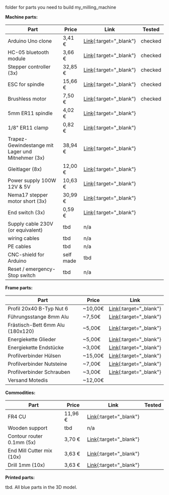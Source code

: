 folder for parts you need to build my_milling_machine


**Machine parts:**

Part | Price | Link | Tested
--- | --- | --- | ---
Arduino Uno clone | 3,41 € | [Link](https://www.banggood.com/UNO-R3-ATmega328P-Development-Board-For-Arduino-No-Cable-p-964163.html){:target="_blank"} | checked
HC-05 bluetooth module | 3,66 € | [Link](https://www.banggood.com/de/3Pcs-HC-05-Wireless-Bluetooth-Serial-Transceiver-Module-For-Arduino-p-1011725.html){:target="_blank"} | checked
Stepper controller (3x) | 32,85 € | [Link](http://www.watterott.com/de/SilentStepStick-TMC2130){:target="_blank"} | checked
ESC for spindle | 15,66 € | [Link](https://www.amazon.de/gp/product/B07661T5N2/ref=oh_aui_detailpage_o00_s02?ie=UTF8&psc=1){:target="_blank"} | checked
Brushless motor | 7,50 € | [Link](https://www.amazon.de/LHI-MT2204%E2%85%A1-Brushless-Quadcopter-Multicopter/dp/B01E3OT7NE/ref=sr_1_1?ie=UTF8&qid=1516964647&sr=8-1&keywords=brushless+motor+lhi){:target="_blank"} | checked
5mm ER11 spindle | 4,02 € | [Link](https://www.banggood.com/ER11A-5mm-Extension-Rod-Holder-Motor-Shaft-Collet-Chuck-Tool-Holder-CNC-Milling-p-1073852.html){:target="_blank"} | 
1/8" ER11 clamp | 0,82 € | [Link](https://www.banggood.com/ER11-18-Inch-Spring-Collet-for-CNC-Milling-Lathe-Tool-p-1080679.html){:target="_blank"} |
Trapez-Gewindestange  mit Lager und Mitnehmer (3x) | 38,94 € | [Link](https://www.amazon.de/gp/product/B06Y583KK4/ref=ox_sc_act_title_2?smid=AK9FVUO3F9GPF&psc=1){:target="_blank"} | 
Gleitlager (8x) | 12,00 € | [Link](https://www.amazon.de/gp/product/B06WD7M4ZJ/ref=ox_sc_act_title_3?smid=A2LZ0UUKEAXYKL&psc=1){:target="_blank"} |
Power supply 100W 12V & 5V | 10,63 € | [Link](https://www.banggood.com/5V12V24V-Power-Supply-Box-For-large-Game-Consoles-p-1120203.html){:target="_blank"} | 
Nema17 stepper motor short (3x) | 30,99 € | [Link](https://www.amazon.de/Beauty-Star-Schrittmotor-Haltemomentf%C3%BCr-Halterung/dp/B07784Y8ML/ref=pd_rhf_gw_p_img_3?_encoding=UTF8&psc=1){:target="_blank"} |
End switch (3x) | 0,59 € | [Link](https://www.amazon.de/gp/product/B00U8MPFLO/ref=oh_aui_search_detailpage?ie=UTF8&psc=1){:target="_blank"} |
Supply cable 230V (or equivalent) | tbd | n/a |
wiring cables | tbd | n/a |
PE cables | tbd | n/a |
CNC-shield for Arduino | self made | tbd | 
Reset / emergency-Stop switch | tbd | n/a |



**Frame parts:**

Part | Price | Link 
--- | --- | --- 
Profil 20x40 B-Typ Nut 6 | ~10,00€ |	[Link](http://www.motedis.com/shop/Nutprofil/20-B-Typ-Nut-6/Aluprofil-20x40-B-Typ-Nut-6::158.html){:target="_blank"}
Führungsstange 8mm Alu | ~7,50€ |	[Link](http://www.motedis.com/shop/Dynamik-Lineareinheiten/Praezisionswellen/Alu-Praezisionswellen-Zuschnitt/Praezisionswelle-Aluminium-%D88mm::3501.html){:target="_blank"}
Frästisch-Bett 6mm Alu (180x120) |	~5,00€ |	[Link](http://www.motedis.com/shop/Halbzeuge/Aluminium-Plaettchen/Aluminium-Plaettchen-beidseitig-feinstgefraest-und-foliert-Plaettchen-Zuschnitt/Plaettchen-Zuschnitt/Aluminium-Plaettchen-feinstgefraest-foliert-6mm-dick::2576.html){:target="_blank"}
Energiekette Glieder |	~5,00€ |	[Link](http://www.motedis.com/shop/Energiekette/Energiekette/Energiekette-CK15/Energiekette-CK-15-Breite-15mm-einzelne-Glieder::2948.html){:target="_blank"}
Energiekette Endstücke |	~3,00€ |	[Link](http://www.motedis.com/shop/Energiekette/Energiekette/Energiekette-CK15/Energiekette-CK-15-Breite-15mm-Anschlusselemente-1-Paar::2946.html){:target="_blank"}
Profilverbinder Hülsen |	~15,00€ |	[Link](http://www.motedis.com/shop/Nutprofil-Zubehoer/Zubehoer-30-I-Typ-Nut-6/Schneidhuelse-fuer-Automatik-Verbinder-I-Typ-Nut-6-099GS061::4838.html){:target="_blank"}
Profilverbinder Nutsteine |	~7,00€ |	[Link](http://www.motedis.com/shop/Nutprofil-Zubehoer/Zubehoer-30-I-Typ-Nut-6/Nutenstein-mit-Steg-I-Typ-Nut-6-M5-096555::4229.html){:target="_blank"}
Profilverbinder Schrauben |	~3,00€ |	[Link](http://www.motedis.com/shop/Nutprofil-Zubehoer/Zubehoer-30-I-Typ-Nut-6/Schraube-Automatikverbinder-DIN-912-M5x35-N6-I-Typ::4839.html){:target="_blank"}
Versand Motedis |	~12,00€ |	



**Commodities:**

Part | Price | Link | Tested
--- | --- | --- | ---
FR4 CU | 11,96 € | [Link](https://www.banggood.com/10Pcs-1_5MM-CCL-1015-FR4-Glass-Fiber-Board-PCB-Circuit-Board-p-962233.html){:target="_blank"} |
Wooden support | tbd | n/a | 
Contour router 0.1mm (5x) | 3,70 € | [Link](https://www.banggood.com/5pcs-0_1mm-15-Degree-Titanium-Coated-Carbide-Flat-Bottom-PCB-Engraving-Bit-CNC-Router-Tool-p-1034790.html){:target="_blank"} |
End Mill Cutter mix (10x) | 3,63 € | [Link](https://www.banggood.com/10pcs-11_522_53mm-Carbide-End-Mill-Cutter-PCB-Drill-Bits-p-1090388.html){:target="_blank"} | 
Drill 1mm (10x) | 3,63 € | [Link](https://www.banggood.com/10pcs-1_0mm-Mini-PCB-Drill-Bits-Tungsten-Steel-For-CNC-Print-Circuit-Board-p-995198.html){:target="_blank"} |



**Printed parts:**

tbd. All blue parts in the 3D model. 
